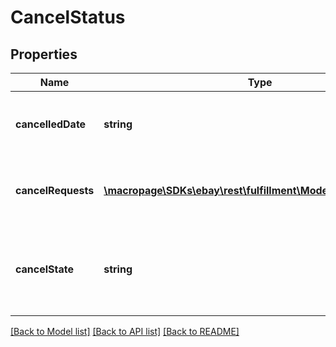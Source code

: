 # CancelStatus

## Properties
Name | Type | Description | Notes
------------ | ------------- | ------------- | -------------
**cancelledDate** | **string** | The date and time the order was cancelled, if applicable. This timestamp is in ISO 8601 format, which uses the 24-hour Universal Coordinated Time (UTC) clock. Format: YYYY-MM-DDTHH:MM:SS.SSSZ Example: 2015-08-04T19:09:02.768Z | [optional] 
**cancelRequests** | [**\macropage\SDKs\ebay\rest\fulfillment\Model\CancelRequest[]**](CancelRequest.md) | This array contains details of one or more buyer requests to cancel the order. For the getOrders call: This array is returned but is always empty. For the getOrder call: This array is returned fully populated with information about any cancellation requests. | [optional] 
**cancelState** | **string** | The state of the order with regard to cancellation. This field is always returned, and if there are no cancellation requests, a value of NONE_REQUESTED is returned. For implementation help, refer to &lt;a href&#x3D;&#39;https://developer.ebay.com/devzone/rest/api-ref/fulfillment/types/CancelStateEnum.html&#39;&gt;eBay API documentation&lt;/a&gt; | [optional] 

[[Back to Model list]](../README.md#documentation-for-models) [[Back to API list]](../README.md#documentation-for-api-endpoints) [[Back to README]](../README.md)



